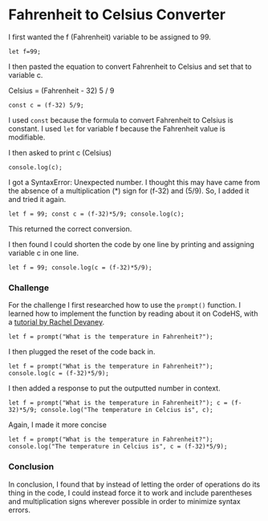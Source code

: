 # Fahrenheit to Celsius Converter

I first wanted the f (Fahrenheit) variable to be assigned to 99.

`let f=99;`

I then pasted the equation  to convert Fahrenheit to Celsius and set that to variable c.

Celsius = (Fahrenheit - 32) 5 / 9

`const c = (f-32) 5/9;`

I used `const` because the formula to convert Fahrenheit to Celsius is constant.  I used `let` for variable f because  the Fahrenheit value is modifiable.

I then asked to print c (Celsius)

`console.log(c);`

I got a SyntaxError: Unexpected number.  I thought this may have came from the absence of a multiplication (*) sign for (f-32) and (5/9).  So, I added it and tried it again.

`let f = 99;
const c = (f-32)*5/9;
console.log(c);`

This returned the correct conversion.

I then found I could shorten the code by one line by printing and assigning variable c in one line.

`let f = 99;
console.log(c = (f-32)*5/9);`



### Challenge
For the challenge I first researched how to use the `prompt()` function.  I learned how to implement the function by reading about it on CodeHS, with a [tutorial by Rachel Devaney](https://codehs.com/tutorial/rachel/user-input-in-javascript).

`let f = prompt("What is the temperature in Fahrenheit?");`

I then plugged the reset of the code back in.

`let f = prompt("What is the temperature in Fahrenheit?");
console.log(c = (f-32)*5/9);`

I then added a response to put the outputted number in context.

`let f = prompt("What is the temperature in Fahrenheit?");
c = (f-32)*5/9;
console.log("The temperature in Celcius is", c);`

Again, I made it more concise

`let f = prompt("What is the temperature in Fahrenheit?");
console.log("The temperature in Celcius is", c = (f-32)*5/9);`



### Conclusion
In conclusion, I found that by instead of letting the order of operations do its thing in the code, I could instead force it to work and include parentheses and multiplication signs wherever possible in order to minimize syntax errors.